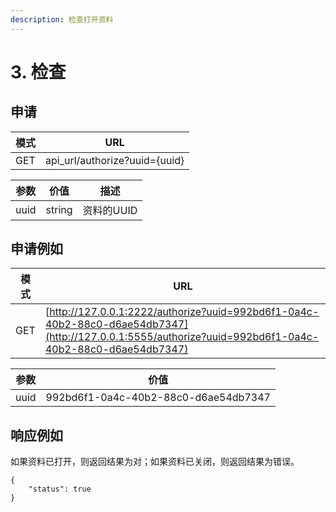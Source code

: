 ```yaml
---
description: 检查打开资料
---
```


# 3. 检查

## 申请

| 模式  | URL                            |
| --- | ------------------------------ |
| GET | api\_url/authorize?uuid={uuid} |

| 参数   | 价值     | 描述      |
| ---- | ------ | ------- |
| uuid | string | 资料的UUID |

## 申请例如

| 模式  | URL                                                                                                                                                    |
| --- | ------------------------------------------------------------------------------------------------------------------------------------------------------ |
| GET | [http://127.0.0.1:2222/authorize?uuid=992bd6f1-0a4c-40b2-88c0-d6ae54db7347](http://127.0.0.1:5555/authorize?uuid=992bd6f1-0a4c-40b2-88c0-d6ae54db7347) |

| 参数   | 价值                                   |
| ---- | ------------------------------------ |
| uuid | 992bd6f1-0a4c-40b2-88c0-d6ae54db7347 |

## 响应例如

如果资料已打开，则返回结果为对；如果资料已关闭，则返回结果为错误。

```
{
    "status": true
}
```
